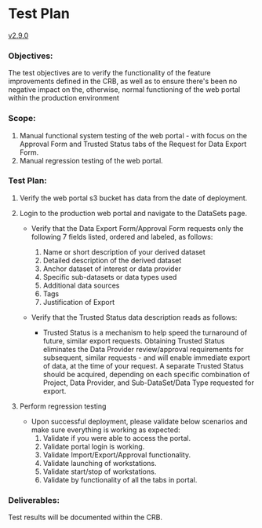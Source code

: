 # Test Plan

[v2.9.0](https://github.com/USDOT-SDC/sdc-dot-webportal/tree/2.9.0)

### Objectives:
The test objectives are to verify the functionality of the feature improvements defined in the CRB, as well as to ensure there's been no negative impact on the, otherwise, normal functioning of the web portal within the production environment

### Scope:
1. Manual functional system testing of the web portal - with focus on the Approval Form and Trusted Status tabs of the Request for Data Export Form.
2. Manual regression testing of the web portal.

### Test Plan:
1. Verify the web portal s3 bucket has data from the date of deployment. 

2. Login to the production web portal and navigate to the DataSets page.
   - Verify that the Data Export Form/Approval Form requests only the following 7 fields listed, ordered and labeled, as follows:
      1. Name or short description of your derived dataset
      2. Detailed description of the derived dataset
      3. Anchor dataset of interest or data provider
      4. Specific sub-datasets or data types used
      5. Additional data sources
      6. Tags
      7. Justification of Export

   - Verify that the Trusted Status data description reads as follows:
     - Trusted Status is a mechanism to help speed the turnaround of future, similar export requests. Obtaining Trusted Status eliminates the Data Provider review/approval requirements for subsequent, similar requests - and will enable immediate export of data, at the time of your request.
           A separate Trusted Status should be acquired, depending on each specific combination of Project, Data Provider, and Sub-DataSet/Data Type requested for export.

3. Perform regression testing
   - Upon successful deployment, please validate below scenarios and make sure everything is working as expected:
      1. Validate if you were able to access the portal.
      2. Validate portal login is working.
      3. Validate Import/Export/Approval functionality.
      4. Validate launching of workstations.
      5. Validate start/stop of workstations.
      6. Validate by functionality of all the tabs in portal.
      
### Deliverables:
Test results will be documented within the CRB.

